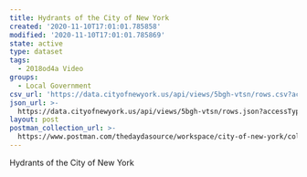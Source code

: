 ```yaml
---
title: Hydrants of the City of New York
created: '2020-11-10T17:01:01.785858'
modified: '2020-11-10T17:01:01.785869'
state: active
type: dataset
tags:
  - 2018od4a Video
groups:
  - Local Government
csv_url: 'https://data.cityofnewyork.us/api/views/5bgh-vtsn/rows.csv?accessType=DOWNLOAD'
json_url: >-
  https://data.cityofnewyork.us/api/views/5bgh-vtsn/rows.json?accessType=DOWNLOAD
layout: post
postman_collection_url: >-
  https://www.postman.com/thedaydasource/workspace/city-of-new-york/collection/15909983-02a53bad-b51e-4f4a-955c-763e2f772346
---
```

Hydrants of the City of New York
